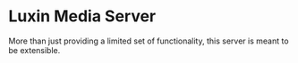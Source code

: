 # Luxin Media Server
More than just providing a limited set of functionality, this server is meant to be extensible.
